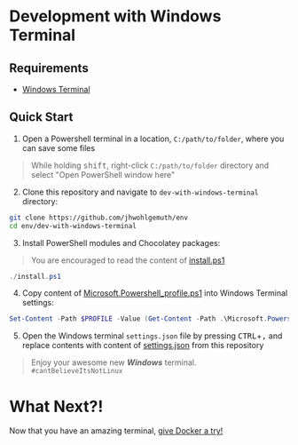 Development with Windows Terminal
=================================

Requirements
------------
- [Windows Terminal](https://www.microsoft.com/store/productId/9N0DX20HK701)

Quick Start
-----------
1. Open a Powershell terminal in a location, `C:/path/to/folder`, where you can save some files

> While holding <kbd>shift</kbd>, right-click `C:/path/to/folder` directory and select "Open PowerShell window here"

2. Clone this repository and navigate to `dev-with-windows-terminal` directory:

```bash
git clone https://github.com/jhwohlgemuth/env
cd env/dev-with-windows-terminal
```

3. Install PowerShell modules and Chocolatey packages:
> You are encouraged to read the content of [install.ps1](./install.ps1)

```powershell
./install.ps1
```

4. Copy content of [Microsoft.Powershell_profile.ps1](./Microsoft.Powershell_profile.ps1) into Windows Terminal settings:

```powershell
Set-Content -Path $PROFILE -Value (Get-Content -Path .\Microsoft.Powershell_profile.ps1)
```

5. Open the Windows terminal `settings.json` file by pressing <kbd>CTRL</kbd>+<kbd>,</kbd> and replace contents with content of [settings.json](./settings.json) from this repository

> Enjoy your awesome new ***Windows*** terminal. `#cantBelieveItsNotLinux`

What Next?!
===========
Now that you have an amazing terminal, [give Docker a try!](../dev-with-docker)
